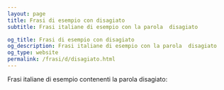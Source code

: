 ```yaml
---
layout: page
title: Frasi di esempio con disagiato 
subtitle: Frasi italiane di esempio con la parola  disagiato

og_title: Frasi di esempio con disagiato 
og_description: Frasi italiane di esempio con la parola  disagiato
og_type: website
permalink: /frasi/d/disagiato.html
---
```


Frasi italiane di esempio contenenti la parola disagiato:


